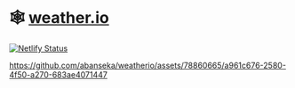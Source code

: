 # 🕸 [weather.io](https://wio.netlify.app)

[![Netlify Status](https://api.netlify.com/api/v1/badges/886f218a-fa03-4331-b636-87f711223c3c/deploy-status)](https://app.netlify.com/sites/wio/deploys)



https://github.com/abanseka/weatherio/assets/78860665/a961c676-2580-4f50-a270-683ae4071447


